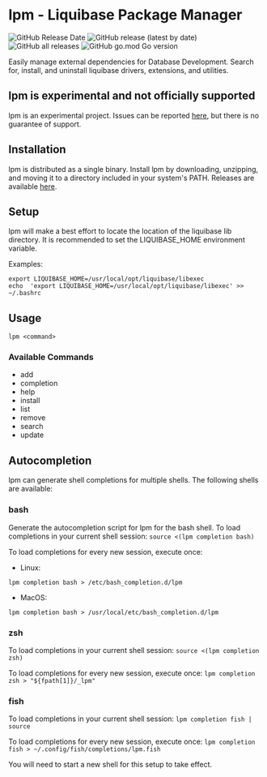 # lpm - Liquibase Package Manager
![GitHub Release Date](https://img.shields.io/github/release-date/mcred/liquibase-package-manager?style=flat-square)
![GitHub release (latest by date)](https://img.shields.io/github/v/release/mcred/liquibase-package-manager?style=flat-square)
![GitHub all releases](https://img.shields.io/github/downloads/mcred/liquibase-package-manager/total?style=flat-square)
![GitHub go.mod Go version](https://img.shields.io/github/go-mod/go-version/mcred/liquibase-package-manager?style=flat-square)

Easily manage external dependencies for Database Development. Search for, install, and uninstall liquibase drivers, extensions, and utilities.

## lpm is experimental and not officially supported
lpm is an experimental project. Issues can be reported [here](https://github.com/mcred/liquibase-package-manager/issues), but there is no guarantee of support. 

## Installation
lpm is distributed as a single binary. Install lpm by downloading, unzipping, and moving it to a directory included in your system's PATH. Releases are available [here](https://github.com/mcred/liquibase-package-manager/releases).

## Setup
lpm will make a best effort to locate the location of the liquibase lib directory. It is recommended to set the LIQUIBASE_HOME environment variable.

Examples:
```shell
export LIQUIBASE_HOME=/usr/local/opt/liquibase/libexec
echo  'export LIQUIBASE_HOME=/usr/local/opt/liquibase/libexec' >> ~/.bashrc 
```

## Usage
```shell
lpm <command>
```
### Available Commands
* add
* completion
* help
* install
* list
* remove
* search
* update

## Autocompletion
lpm can generate shell completions for multiple shells. The following shells are available:

### bash
Generate the autocompletion script for lpm for the bash shell.
To load completions in your current shell session:
`source <(lpm completion bash)`

To load completions for every new session, execute once:
- Linux:
```shell
lpm completion bash > /etc/bash_completion.d/lpm
```
- MacOS:
```shell
lpm completion bash > /usr/local/etc/bash_completion.d/lpm
```

### zsh
To load completions in your current shell session:
`source <(lpm completion zsh)`

To load completions for every new session, execute once:
`lpm completion zsh > "${fpath[1]}/_lpm"`

### fish
To load completions in your current shell session:
`lpm completion fish | source`

To load completions for every new session, execute once:
`lpm completion fish > ~/.config/fish/completions/lpm.fish`

You will need to start a new shell for this setup to take effect.
